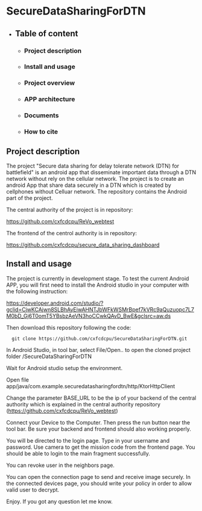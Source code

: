 # SecureDataSharingForDTN


* ## Table of content
   * ### Project description  
      

   * ### Install and usage
    

   * ### Project overview
   * ### APP architecture
   * ### Documents
   * ### How to cite
  
## Project description
  The project "Secure data sharing for delay tolerate network (DTN) for battlefield" is an android app that disseminate important data through a DTN network without rely on the cellular network.  The project is to create an android App that share data securely in a DTN which is created by cellphones without Celluar network. The repository contains the Android part of the project. 
  
  The central authority of the project is in repository:
    
  https://github.com/cxfcdcpu/ReVo_webtest
    
  The frontend of the centrol authority is in repository:
    
  https://github.com/cxfcdcpu/secure_data_sharing_dashboard


##  Install and usage
  The project is currently in development stage. To test the current Android APP, you will first need to install the Android studio in your computer with the following instruction:
  
  https://developer.android.com/studio/?gclid=CjwKCAjwn8SLBhAyEiwAHNTJbWFkWSMrBpef7kVRc9aQuzuopc7L7M0bD_Gj6T0omT5YBsbzAeVN3hoCCwkQAvD_BwE&gclsrc=aw.ds
  
  Then download this repository following the code:
  
      git clone https://github.com/cxfcdcpu/SecureDataSharingForDTN.git
      
  In Android Studio, in tool bar, select File/Open.. to open the cloned project folder /SecureDataSharingForDTN
  
  Wait for Android studio setup the environment. 
  
  Open file app/java/com.example.securedatasharingfordtn/http/KtorHttpClient
  
  Change the parameter BASE_URL to be the ip of your backend of the central authority which is explained in the central authority repository (https://github.com/cxfcdcpu/ReVo_webtest)
  
  Connect your Device to the Computer. Then press the run button near the tool bar. Be sure your backend and frontend should also working properly.
  
  You will be directed to the login page. Type in your username and password. Use camera to get the mission code from the frontend page. You should be able to login to the main fragment successfully. 
  
  You can revoke user in the neighbors page.
  
  You can open the connection page to send and receive image securely. In the connected devices page, you should write your policy in order to allow valid user to decrypt. 
  
  Enjoy. If you got any question let me know. 
  
  
  
  
  
